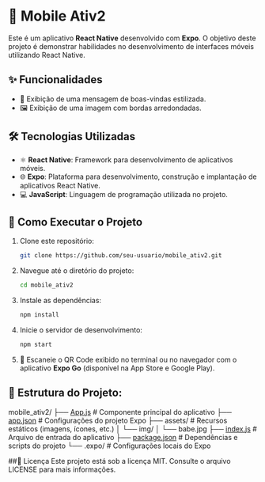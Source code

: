 # 📱 Mobile Ativ2

Este é um aplicativo **React Native** desenvolvido com **Expo**. O objetivo deste projeto é demonstrar habilidades no desenvolvimento de interfaces móveis utilizando React Native.

## ✨ Funcionalidades

- 🎀 Exibição de uma mensagem de boas-vindas estilizada.
- 🖼️ Exibição de uma imagem com bordas arredondadas.

## 🛠️ Tecnologias Utilizadas

- ⚛️ **React Native**: Framework para desenvolvimento de aplicativos móveis.
- 🌐 **Expo**: Plataforma para desenvolvimento, construção e implantação de aplicativos React Native.
- 💻 **JavaScript**: Linguagem de programação utilizada no projeto.

## 🚀 Como Executar o Projeto

1. Clone este repositório:
   ```bash
   git clone https://github.com/seu-usuario/mobile_ativ2.git

2. Navegue até o diretório do projeto:
   ```bash
   cd mobile_ativ2
   ```

3. Instale as dependências:
   ```bash
   npm install
   ```

4. Inicie o servidor de desenvolvimento:
   ```bash
   npm start
   ```

5. 📱 Escaneie o QR Code exibido no terminal ou no navegador com o aplicativo **Expo Go** (disponível na App Store e Google Play).

## 📂 Estrutura do Projeto:

mobile_ativ2/
├── [App.js](http://_vscodecontentref_/1)                # Componente principal do aplicativo
├── [app.json](http://_vscodecontentref_/2)              # Configurações do projeto Expo
├── assets/               # Recursos estáticos (imagens, ícones, etc.)
│   └── img/
│       └── babe.jpg
├── [index.js](http://_vscodecontentref_/3)              # Arquivo de entrada do aplicativo
├── [package.json](http://_vscodecontentref_/4)          # Dependências e scripts do projeto
└── .expo/                # Configurações locais do Expo

##📑 Licença
Este projeto está sob a licença MIT. Consulte o arquivo LICENSE para mais informações.

